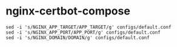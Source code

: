# nginx-certbot-compose

```console
sed -i 's/NGINX_APP_TARGET/APP_TARGET/g' configs/default.conf
sed -i 's/NGINX_APP_PORT/APP_PORT/g' configs/default.conf
sed -i 's/NGINX_DOMAIN/DOMAIN/g' configs/default.conf
```
